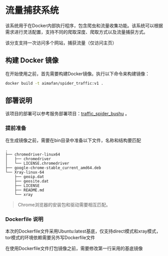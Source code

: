 # 流量捕获系统

该系统用于在Docker内部执行程序，包含爬虫和流量收集功能。该系统可以根据需求进行灵活配置，支持不同的爬取深度、爬取方式以及流量捕获方式。

该分支支持一次访问多个网站，捕获流量（仅访问主页）


## 构建 Docker 镜像

在开始使用之前，首先需要构建Docker镜像。执行以下命令来构建镜像：

```bash
docker build -t aimafan/spider_traffic:v1 .
```

## 部署说明
该项目的部署可以参考服务部署项目：[traffic_spider_bushu](https://github.com/ZGC-BUPT-aimafan/traffic_spider_bushu.git) 。


### 提前准备

在生成镜像之前，需要在bin目录中准备以下文件，名称和结构要匹配

```
.
├── chromedriver-linux64
│   ├── chromedriver
│   └── LICENSE.chromedriver
├── google-chrome-stable_current_amd64.deb
└── Xray-linux-64
    ├── geoip.dat
    ├── geosite.dat
    ├── LICENSE
    ├── README.md
    └── xray
```

> Chrome浏览器的安装包和驱动需要相互匹配。

### Dockerfile 说明

本次的Dockerfile文件采用Ubuntu:latest基底，仅支持direct模式和xray模式，tor模式的环境依赖需要另外写Dockerfile文件

在使用Dockerfile文件打包镜像之前，需要修改第一行采用的基底镜像